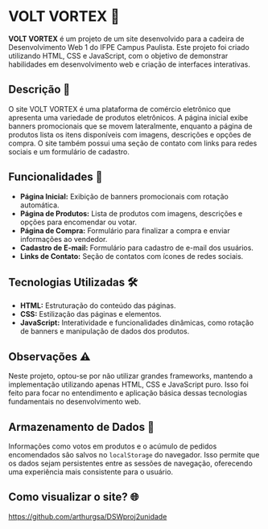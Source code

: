 # VOLT VORTEX 🚀

**VOLT VORTEX** é um projeto de um site desenvolvido para a cadeira de Desenvolvimento Web 1 do IFPE Campus Paulista. Este projeto foi criado utilizando HTML, CSS e JavaScript, com o objetivo de demonstrar habilidades em desenvolvimento web e criação de interfaces interativas.

## Descrição 📝

O site VOLT VORTEX é uma plataforma de comércio eletrônico que apresenta uma variedade de produtos eletrônicos. A página inicial exibe banners promocionais que se movem lateralmente, enquanto a página de produtos lista os itens disponíveis com imagens, descrições e opções de compra. O site também possui uma seção de contato com links para redes sociais e um formulário de cadastro.

## Funcionalidades 🌟

- **Página Inicial:** Exibição de banners promocionais com rotação automática.
- **Página de Produtos:** Lista de produtos com imagens, descrições e opções para encomendar ou votar.
- **Página de Compra:** Formulário para finalizar a compra e enviar informações ao vendedor.
- **Cadastro de E-mail:** Formulário para cadastro de e-mail dos usuários.
- **Links de Contato:** Seção de contatos com ícones de redes sociais.

## Tecnologias Utilizadas 🛠️

- **HTML:** Estruturação do conteúdo das páginas.
- **CSS:** Estilização das páginas e elementos.
- **JavaScript:** Interatividade e funcionalidades dinâmicas, como rotação de banners e manipulação de dados dos produtos.

## Observações ⚠️

Neste projeto, optou-se por não utilizar grandes frameworks, mantendo a implementação utilizando apenas HTML, CSS e JavaScript puro. Isso foi feito para focar no entendimento e aplicação básica dessas tecnologias fundamentais no desenvolvimento web.

## Armazenamento de Dados 💾

Informações como votos em produtos e o acúmulo de pedidos encomendados são salvos no `localStorage` do navegador. Isso permite que os dados sejam persistentes entre as sessões de navegação, oferecendo uma experiência mais consistente para o usuário.

## Como visualizar o site? 🌐

https://github.com/arthurgsa/DSWproj2unidade
